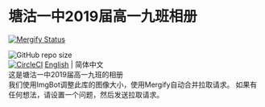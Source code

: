 # 塘沽一中2019届高一九班相册
[![Mergify Status][mergify-status]][mergify]

[mergify]: https://mergify.io
[mergify-status]: https://img.shields.io/endpoint.svg?url=https://gh.mergify.io/badges/TGYZ-1909/TGYZ1909-GALLERY&style=for-the-badge
![GitHub repo size](https://img.shields.io/github/repo-size/TGYZ-1909/TGYZ1909-GALLERY?style=for-the-badge)  
[![CircleCI](https://circleci.com/gh/TGYZ-1909/TGYZ1909-GALLERY.svg?style=svg)](https://circleci.com/gh/TGYZ-1909/TGYZ1909-GALLERY)
[English](https://github.com/TGYZ1909/TGYZ1909-GALLERY/blob/master/README.md) | 简体中文  
这是塘沽一中2019届高一九班的相册  
我们使用ImgBot调整此库的图像大小，使用Mergify自动合并拉取请求。
如果有任何想法，请设置一个问题，然后发送拉取请求。
